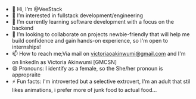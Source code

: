 - 👋 Hi, I’m @VeeStack
- 👀 I’m interested in fullstack development/engineering
- 🌱 I’m currently learning software development with a focus on the backend 
- 💞️ I’m looking to collaborate on projects newbie-friendly that will help me build confidence and gain hands-on experience, so I'm open to internships!
- 📫 How to reach me;Via mail on victoriaoakinwumi@gmail.com and I'm on linkedIn as Victoria Akinwumi [GMCSN]
- 😄 Pronouns: I identify as a female, so the She/her pronoun is appropraite
- ⚡ Fun facts: I'm introverted but a selective extrovert, I'm an adult that stil likes animations, i prefer more of junk food to actual food...

<!---
VeeStack/VeeStack is a ✨ special ✨ repository because its `README.md` (this file) appears on your GitHub profile.
You can click the Preview link to take a look at your changes.
--->
